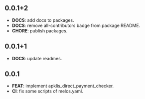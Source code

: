 ## 0.0.1+2

 - **DOCS**: add docs to packages.
 - **DOCS**: remove all-contributors badge from package README.
 - **CHORE**: publish packages.

## 0.0.1+1

 - **DOCS**: update readmes.

## 0.0.1

 - **FEAT**: implement apklis_direct_payment_checker.
 - **CI**: fix some scripts of melos.yaml.

